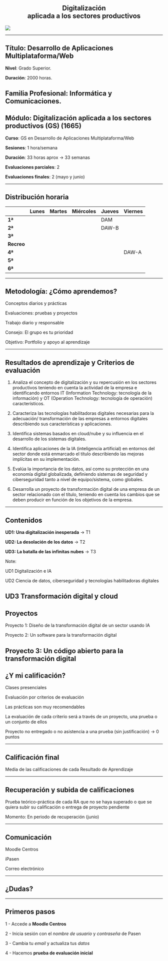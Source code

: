 <h2 class="r-fit-text" style="text-align: center"> Digitalización<br> aplicada a los sectores productivos</h2>

<img class="r-stretch" style="text-align: center" src="assets/logo.png">

---

## Título: Desarrollo de Aplicaciones Multiplataforma/Web

**Nivel**: Grado Superior.

**Duración**: 2000 horas.

**Familia Profesional**: Informática y Comunicaciones.
---

## Módulo: Digitalización aplicada a los sectores productivos (GS) (1665)

**Curso**: GS en Desarrollo de Aplicaciones Multiplataforma/Web

**Sesiones**: 1 hora/semana

**Duración**: 33 horas aprox → 33 semanas

**Evaluaciones parciales**: 2

**Evaluaciones finales**: 2 (mayo y junio)

---

## Distribución horaria

|          | **Lunes** | **Martes** | **Miércoles** | **Jueves** | **Viernes** |
|-------------------|-----------|------------|---------------|------------|------------|
| **1ª** |           |           |               |      DAM      |	            |
| **2ª** |           |            |               |       DAW-B     |            |
| **3ª** |           |            |            |            |            |
| **Recreo** |           |            |               |            |            |
| **4ª** |        |            |            |          |  DAW-A            | 
| **5ª** |        |            |               |            |            |
| **6ª** |        |            |               |  
---

## Metodología: ¿Cómo aprendemos?

Conceptos diarios y prácticas <!-- .element: class="fragment" -->

Evaluaciones: pruebas y proyectos <!-- .element: class="fragment" -->

Trabajo diario y responsable <!-- .element: class="fragment" -->

Consejo: El grupo es tu prioridad <!-- .element: class="fragment" -->

Objetivo: Portfolio y apoyo al aprendizaje <!-- .element: class="fragment" -->

---

## Resultados de aprendizaje y Criterios de evaluación

1. Analiza el concepto de digitalización y su repercusión en los sectores productivos teniendo en cuenta la actividad de la empresa e identificando entornos IT (Information Technology: tecnología de la información) y OT (Operation Technology: tecnología de operación) característicos.


2. Caracteriza las tecnologías habilitadoras digitales necesarias para la adecuación/ transformación de las empresas a entornos digitales describiendo sus características y aplicaciones.


3. Identifica sistemas basados en cloud/nube y su influencia en el desarrollo de los sistemas digitales.

4. Identifica aplicaciones de la IA (inteligencia artificial) en entornos del sector donde está enmarcado el título describiendo las mejoras implícitas en su implementación.


5. Evalúa la importancia de los datos, así como su protección en una economía digital globalizada, definiendo sistemas de seguridad y ciberseguridad tanto a nivel de equipo/sistema, como globales.

6. Desarrolla un proyecto de transformación digital de una empresa de un sector relacionado con el título, teniendo en cuenta los cambios que se deben producir en función de los objetivos de la empresa.
---

## Contenidos

**UD1: Una digitalización inesperada** → T1

**UD2: La desolación de los datos** → T2

**UD3: La batalla de las infinitas nubes** → T3

Note:

UD1
Digitalización e IA

UD2
Ciencia de datos, ciberseguridad y tecnologías habilitadoras digitales

UD3
Transformación digital y cloud
---
## Proyectos

Proyecto 1: Diseño de la transformación digital de un sector usando IA <!-- .element: class="fragment" -->

Proyecto 2: Un software para la transformación digital <!-- .element: class="fragment" -->

Proyecto 3: Un código abierto para la transformación digital <!-- .element: class="fragment" -->
---

## ¿Y mi calificación?

Clases presenciales <!-- .element: class="fragment" -->

Evaluación por criterios de evaluación <!-- .element: class="fragment" -->

Las prácticas son muy recomendables  <!-- .element: class="fragment" -->

La evaluación de cada criterio será a través de un proyecto, una prueba o un conjunto de ellos <!-- .element: class="fragment" -->

Proyecto no entregado o no asistencia a una prueba (sin justificación) → 0 puntos <!-- .element: class="fragment" -->

---

## Calificación final

Media de las calificaciones de cada Resultado de Aprendizaje

---

## Recuperación y subida de calificaciones

Prueba teórico-práctica de cada RA que no se haya superado o que se quiera subir su calificación o entrega de proyecto pendiente <!-- .element: class="fragment" -->

Momento: En periodo de recuperación (junio) <!-- .element: class="fragment" -->

---

## Comunicación

Moodle Centros

iPasen

Correo electrónico

---

<!-- .slide: data-background-video="assets/chatgpt.mp4" data-background-opacity="0.6" data-background-video-loop data-background-video-muted-->

## ¿Dudas?

---

## Primeros pasos

1 - Accede a **Moodle Centros**

2 - Inicia sesión con el *nombre de usuario* y *contraseña* de Pasen

3 - Cambia tu *email* y actualiza tus *datos*

4 - Hacemos **prueba de evaluación inicial**